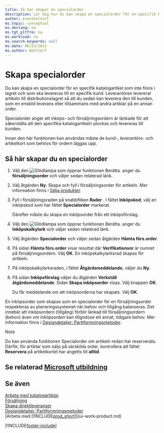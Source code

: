 ```yaml
---
title: Så här skapar du specialorder
description: Lär dig hur du kan skapa en specialorder för en specifik katalogartikel som inte finns i lagret och som ska levereras till en specifik kund.
author: brentholtorf
ms.topic: conceptual
ms.devlang: na
ms.tgt_pltfrm: na
ms.workload: na
ms.search.keywords: null
ms.date: 06/23/2021
ms.author: bholtorf
---
```

# Skapa specialorder

Du kan skapa en specialorder för en specifik katalogartikel som inte finns i lagret och som ska levereras till en specifik kund. Leverantören levererar artikeln till distributionslagret så att du sedan kan leverera den till kunden, som en enskild leverans eller tillsammans med andra artiklar på en annan order.  

Specialorder anger att inköps- och försäljningsordern är länkade för att säkerställa att den specifika katalogartikeln plockas och levereras till kunden.  

Innan den här funktionen kan användas måste de kund-, leverantörs- och artikelkort som behövs för ordern läggas upp.  

## Så här skapar du en specialorder

1.  Välj den ![Glödlampa som öppnar funktionen Berätta.](media/ui-search/search_small.png "Berätta för mig vad du vill göra") anger du **försäljningsorder** och väljer sedan relaterad länk.  
2. Välj åtgärden **Ny**. Skapa och fyll i försäljningsorder för artikeln. Mer information finns i [Sälja produkter](sales-how-sell-products.md).
3.  Fyll i försäljningsraden på snabbfliken **Rader** . I fältet **Inköpskod**, välj en inköpskod som har fältet **Specialorder** markerat.

    Därefter måste du skapa en inköpsorder från ett inköpsförslag.  
4. Välj den ![Glödlampa som öppnar funktionen Berätta.](media/ui-search/search_small.png "Berätta för mig vad du vill göra") anger du **Inköpskalkylark** och väljer sedan relaterad länk.  
5. Välj åtgärden **Specialorder** och väljer sedan åtgärden **Hämta förs.order**.  
6.  På sidan **Hämta förs.order** visar resultat där **Verifikationsnr** är numret på försäljningsordern. Välj **OK**. En inköpskalkylarksrad skapas för artikeln.  
7.  På inköpskalkylarksraden, i fältet **Åtgärdsmeddelande**, väljer du **Ny**.  
8.  På sidan **Inköpsförslag** väljer du åtgärden **Verkställ åtgärdsmeddelande**. Sidan **Skapa inköpsorder** visas. Välj knappen **OK**.  

    Du får meddelande om att inköpsorderna har skapats. Välj **OK**.  

En inköpsorder som skapas som en specialorder för en försäljningsorder respekteras av planeringssystemet när behov och tillgång balanseras. Det innebär att inköpsordern (tillgång) förblir länkad till försäljningsordern (behov) även om inköpsorden kan tillgodose ett annat, tidigare behov. Mer information finns i [Designdetaljer: Partiformningsmetoder](design-details-reservation-order-tracking-and-action-messaging.md).  

> [!NOTE]  
>  Du kan använda funktionen Specialorder om artikeln redan har reserverats. Därför, för artiklar som säljs på särskilda order, kontrollera att fältet **Reservera** på artikelkortet har angetts till **alltid**.  

## Se relaterad [Microsoft utbildning](/training/modules/create-sales-documents-dynamics-365-business-central/)

## Se även

[Arbeta med katalogartiklar](inventory-how-work-nonstock-items.md)  
[Försäljning](sales-manage-sales.md)  
[Skapa direktleveranser](sales-how-drop-shipment.md)   
[Designdetaljer: Partiformningsmetoder](design-details-reservation-order-tracking-and-action-messaging.md)  
[Arbeta med [!INCLUDE[prod_short](includes/prod_short.md)]](ui-work-product.md)


[!INCLUDE[footer-include](includes/footer-banner.md)]

